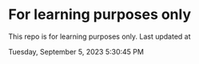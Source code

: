 # For learning purposes only
This repo is for learning purposes only.
Last updated at

Tuesday, September 5, 2023 5:30:45 PM

